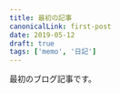 ```yaml
---
title: 最初の記事
canonicalLink: first-post
date: 2019-05-12
draft: true
tags: ['memo', '日記']
---
```


最初のブログ記事です。
